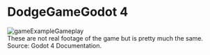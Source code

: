 ﻿# DodgeGameGodot 4
![gameExampleGameplay](https://docs.godotengine.org/en/stable/_images/dodge_preview.gif)
<br>These are not real footage of the game but is pretty much the same.
Source: Godot 4 Documentation.
